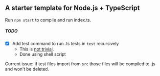 ## A starter template for Node.js + TypeScript
Run `npm start` to compile and run index.ts.

##### TODO
- [X] Add test command to run .ts tests in `test` recursively
    - This is [not trivial](https://github.com/nodejs/help/issues/3902#issuecomment-1307124174). 
    - Done using shell script

Current issue: if test files import from `src` those files will be compiled to .js and won't be deleted.


